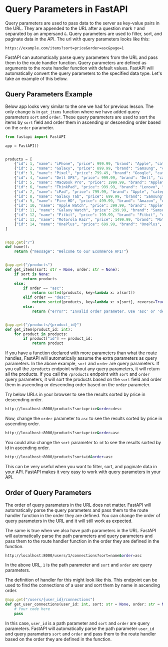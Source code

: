 # Query Parameters in FastAPI

Query parameters are used to pass data to the server as key-value pairs in the URL. They are appended to the URL after a question mark `?` and separated by an ampersand `&`. Query parameters are used to filter, sort, and paginate data in the API. The url with query parameters looks like this:

```
https://example.com/items?sort=price&order=asc&page=1
```

FastAPI can automatically parse query parameters from the URL and pass them to the route handler function. Query parameters are defined as arguments to the route handler function with default values. FastAPI will automatically convert the query parameters to the specified data type.
Let's take an example of this below.

## Query Parameters Example

Below app looks very similar to the one we had for previous lesson. The only change is in `get_items` function where we have added query parameters `sort` and `order`. These query parameters are used to sort the items by `sort` field and order them in ascending or descending order based on the `order` parameter.

```python
from fastapi import FastAPI

app = FastAPI()


products = [
    {"id": 1, "name": "iPhone", "price": 999.99, "brand": "Apple", "category": "Phones", "description": "The iPhone is a smartphone made by Apple Inc."},
    {"id": 2, "name": "Galaxy", "price": 899.99, "brand": "Samsung", "category": "Phones", "description": "The Galaxy is a smartphone made by Samsung."},
    {"id": 3, "name": "Pixel", "price": 799.49, "brand": "Google", "category": "Phones", "description": "The Pixel is a smartphone made by Google."},
    {"id": 4, "name": "Dell XPS", "price": 999.99, "brand": "Dell", "category": "Laptops", "description": "The Dell XPS is a laptop made by Dell Inc."},
    {"id": 5, "name": "MacBook Pro", "price": 1999.99, "brand": "Apple", "category": "Laptops", "description": "The MacBook Pro is a laptop made by Apple Inc."},
    {"id": 6, "name": "ThinkPad", "price": 999.99, "brand": "Lenovo", "category": "Laptops", "description": "The ThinkPad is a laptop made by Lenovo."},
    {"id": 7, "name": "iPad", "price": 799.99, "brand": "Apple", "category": "Tablets", "description": "The iPad is a tablet made by Apple Inc."},
    {"id": 8, "name": "Galaxy Tab", "price": 699.99, "brand": "Samsung", "category": "Tablets", "description": "The Galaxy Tab is a tablet made by Samsung."},
    {"id": 9, "name": "Fire HD", "price": 499.99, "brand": "Amazon", "category": "Tablets", "description": "The Fire HD is a tablet made by Amazon."},
    {"id": 10, "name": "Apple Watch", "price": 399.99, "brand": "Apple", "category": "Wearables", "description": "The Apple Watch is a wearable made by Apple Inc."},
    {"id": 11, "name": "Galaxy Watch", "price": 299.99, "brand": "Samsung", "category": "Wearables", "description": "The Galaxy Watch is a wearable made by Samsung."},
    {"id": 12, "name": "Fitbit", "price": 199.99, "brand": "Fitbit", "category": "Wearables", "description": "The Fitbit is a wearable made by Fitbit Inc."},
    {"id": 13, "name": "Motorola Razr", "price": 1499.99, "brand": "Motorola", "category": "Phones", "description": "The Motorola Razr is a smartphone made by Motorola Inc."},
    {"id": 14, "name": "OnePlus", "price": 699.99, "brand": "OnePlus", "category": "Phones", "description": "The OnePlus is a smartphone made by OnePlus Inc."}
]


@app.get("/")
def home():
    return {"message": "Welcome to our Ecommerce API!"}


@app.get("/products")
def get_items(sort: str = None, order: str = None):
    if sort is None:
        return products
    else:
        if order == "asc":
            return sorted(products, key=lambda x: x[sort])
        elif order == "desc":
            return sorted(products, key=lambda x: x[sort], reverse=True)
        else:
            return {"error": "Invalid order parameter. Use 'asc' or 'desc'."}


@app.get("/products/{product_id}")
def get_item(product_id: int):
    for product in products:
        if product["id"] == product_id:
            return product
```

If you have a function declared with more parameters than what the route handles, FastAPI will automatically assume the extra parameters as query parameters. In the above example, `sort` and `order` are query parameters. If you call the `/products` endpoint without any query parameters, it will return all the products. If you call the `/products` endpoint with `sort` and `order` query parameters, it will sort the products based on the `sort` field and order them in ascending or descending order based on the `order` parameter.

Try below URLs in your browser to see the results sorted by price in descending order.

```bash
http://localhost:8000/products?sort=price&order=desc
```

Now, change the `order` parameter to `asc` to see the results sorted by price in ascending order.

```bash
http://localhost:8000/products?sort=price&order=asc
```

You could also change the `sort` parameter to `id` to see the results sorted by id in ascending order.

```bash
http://localhost:8000/products?sort=id&order=asc
```

This can be very useful when you want to filter, sort, and paginate data in your API. FastAPI makes it very easy to work with query parameters in your API.

## Order of Query Parameters

The order of query parameters in the URL does not matter. FastAPI will automatically parse the query parameters and pass them to the route handler function in the order they are defined. You can change the order of query parameters in the URL and it will still work as expected.

The same is true when we also have path parameters in the URL. FastAPI will automatically parse the path parameters and query parameters and pass them to the route handler function in the order they are defined in the function.

```bash
http://localhost:8000/users/1/connections?sort=name&order=asc
```

In the above URL, `1` is the path parameter and `sort` and `order` are query parameters. 

The definition of handler for this might look like this. This endpoint can be used to find the connections of a user and sort them by name in ascending order.

```python
@app.get("/users/{user_id}/connections")
def get_user_connections(user_id: int, sort: str = None, order: str = None):
    # Your code here
    pass
```

In this case, `user_id` is a path parameter and `sort` and `order` are query parameters. FastAPI will automatically parse the path parameter `user_id` and query parameters `sort` and `order` and pass them to the route handler based on the order they are defined in the function.